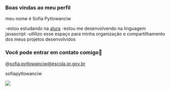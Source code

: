 ### Boas vindas ao meu perfil

meu nome é Sofia Pytlowanciw

-estou estudando na [alura](https://www.alura.com.br)
-estou me desenvolvendo na linguagem javascript
-utlilizo esse espaço para minha organização e compartilhamento dos meus projetos desenvolvidos

### Você pode entrar em contato comigo📧

@sofia.pytlowanciw@escola.pr.gov.br

sofiapytlowanciw

![](https://media1.tenor.com/m/mWSZA4fyI7AAAAAd/waving-barbie.gif)
  
